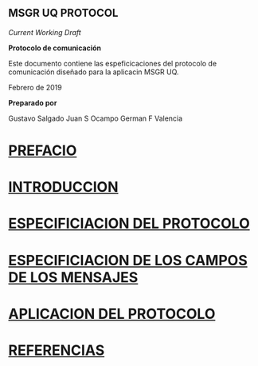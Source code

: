 MSGR UQ PROTOCOL
-------

*Current Working Draft*

**Protocolo de comunicación**

Este documento contiene las espeficicaciones del protocolo de comunicación
diseñado para la aplicacin MSGR UQ.

Febrero de 2019

**Preparado por**

Gustavo Salgado
Juan S Ocampo
German F Valencia

# [PREFACIO](Section%201%20--%20indice.md)

# [INTRODUCCION](Section%202%20--%20indice.md)

# [ESPECIFICIACION DEL PROTOCOLO](Section%203%20--%20Type%20indice.md)

# [ESPECIFICIACION DE LOS CAMPOS DE LOS MENSAJES](Section%204%20--%20indice.md)

# [APLICACION DEL PROTOCOLO](Section%205%20--%20indice.md)

# [REFERENCIAS](Section%206%20--%20indice.md)
